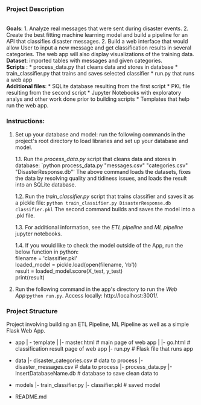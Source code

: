 ### Project Description
</br> 
<b>Goals</b>: 
1. Analyze real messages that were sent during disaster events.
2. Create the best fitting machine learning model and build a pipeline for an API that classifies disaster messages. 
2. Build a web interface that would allow User to input a new message and get classification results in several categories. The web app will also display visualizations of the training data.
</br> 
<b>Dataset</b>: imported tables with messages and given categories.
</br> 
<b>Scripts</b> : 
* process_data.py that cleans data and stores in database
* train_classifier.py that trains and saves selected classifier
* run.py that runs a web app
</br> 
<b>Additional files</b>:
* SQLite database resulting from the first script
* PKL file resulting from the second script
* Jupyter Notebooks with exploratory analys and other work done prior to building scripts
* Templates that help run the web app.
</br> 

### Instructions:

1. Set up your database and model: run the following commands in the project's root directory to load libraries and set up your database and model.

    1.1. Run the *process_data.py* script that cleans data and stores in database: `python process_data.py "messages.csv" "categories.csv" "DisasterResponse.db"'
	The above command loads the datasets, fixes the data by resolving quality and tidiness issues, and loads the result into an SQLite database.
		
    1.2. Run the *train_classifier.py* script that trains classifier and saves it as a pickle file: `python train_classifier.py DisasterResponse.db classifier.pkl`
	The second command builds and saves the model into a .pkl file. 
	
	1.3. For additional information, see the *ETL pipeline* and *ML pipeline* jupyter notebooks.
	
	1.4. If you would like to check the model outside of the App, run the below function in python:
	</br> filename = 'classifier.pkl'
	</br> loaded_model = pickle.load(open(filename, 'rb'))
	</br> result = loaded_model.score(X_test, y_test)
	</br> print(result)
	
2. Run the following command in the app's directory to run the *Web App*:`python run.py`. Access locally: http://localhost:3001/.

### Project Structure
Project involving building an ETL Pipeline, ML Pipeline as well as a simple Flask Web App.
- app
| - template
| |- master.html  # main page of web app
| |- go.html  # classification result page of web app
|- run.py  # Flask file that runs app

- data
|- disaster_categories.csv  # data to process 
|- disaster_messages.csv  # data to process
|- process_data.py
|- InsertDatabaseName.db   # database to save clean data to

- models
|- train_classifier.py
|- classifier.pkl  # saved model 

- README.md
